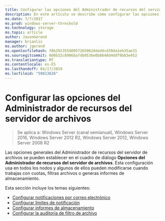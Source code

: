 ```yaml
---
title: Configurar las opciones del Administrador de recursos del servidor de archivos
description: En este artículo se describe cómo configurar las opciones del Administrador de recursos del servidor de archivos
ms.date: 7/7/2017
ms.prod: windows-server-threshold
ms.technology: storage
ms.topic: article
author: JasonGerend
manager: brianlic
ms.author: jgerend
ms.openlocfilehash: f8b29235540957265062dded4cd39da1eb35ae31
ms.sourcegitcommit: 0d0b32c8986ba7db9536e0b8648d4ddf9b03e452
ms.translationtype: MT
ms.contentlocale: es-ES
ms.lasthandoff: 04/17/2019
ms.locfileid: "59813626"
---
```

# <a name="setting-file-server-resource-manager-options"></a>Configurar las opciones del Administrador de recursos del servidor de archivos

> Se aplica a: Windows Server (canal semianual), Windows Server 2016, Windows Server 2012 R2, Windows Server 2012, Windows Server 2008 R2

Las opciones generales del Administrador de recursos del servidor de archivos se pueden establecer en el cuadro de diálogo **Opciones del Administrador de recursos del servidor de archivos**. Esta configuración usa en todos los nodos y algunos de ellos pueden modificarse cuando trabajas con cuotas, filtras archivos o generas informes de almacenamiento.

Esta sección incluye los temas siguientes:

-   [Configurar notificaciones por correo electrónico](configure-email-notifications.md)
-   [Configurar límites de notificación](configure-notification-limits.md)
-   [Configurar informes de almacenamiento](configure-storage-reports.md)
-   [Configurar la auditoría de filtro de archivo](configure-file-screen-audit.md)


